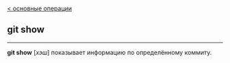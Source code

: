 [< основные операции](./basis%20operation.md)

## git show
---

**git show** [*хэш*] показывает информацию по определённому коммиту.

